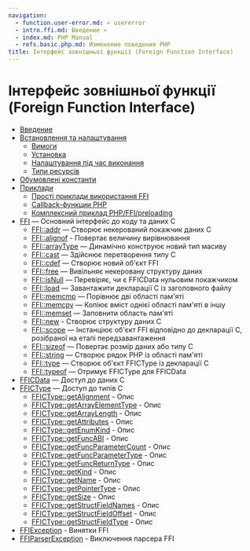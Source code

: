 ```yaml
---
navigation:
  - function.user-error.md: « usererror
  - intro.ffi.md: Введение »
  - index.md: PHP Manual
  - refs.basic.php.md: Изменение поведения PHP
title: Інтерфейс зовнішньої функції (Foreign Function Interface)
---
```

# Інтерфейс зовнішньої функції (Foreign Function Interface)

-   [Введение](intro.ffi.md)
-   [Встановлення та налаштування](ffi.setup.md)
    -   [Вимоги](ffi.requirements.md)
    -   [Установка](ffi.installation.md)
    -   [Налаштування під час виконання](ffi.configuration.md)
    -   [Типи ресурсів](ffi.resources.md)
-   [Обумовлені константи](ffi.constants.md)
-   [Приклади](ffi.examples.md)
    -   [Прості приклади використання FFI](ffi.examples-basic.md)
    -   [Callback-функции PHP](ffi.examples-callback.md)
    -   [Комплексний приклад PHP/FFI/preloading](ffi.examples-complete.md)
-   [FFI](class.ffi.md) — Основний інтерфейс до коду та даних C
    -   [FFI::addr](ffi.addr.md) — Створює некерований покажчик даних C
    -   [FFI::alignof](ffi.alignof.md) - Повертає величину вирівнювання
    -   [FFI::arrayType](ffi.arraytype.md) — Динамічно конструює новий тип масиву
    -   [FFI::cast](ffi.cast.md) — Здійснює перетворення типу C
    -   [FFI::cdef](ffi.cdef.md) — Створює новий об'єкт FFI
    -   [FFI::free](ffi.free.md) — Вивільняє некеровану структуру даних
    -   [FFI::isNull](ffi.isnull.md) — Перевіряє, чи є FFICData нульовим покажчиком
    -   [FFI::load](ffi.load.md) — Завантажити декларації C із заголовного файлу
    -   [FFI::memcmp](ffi.memcmp.md) — Порівнює дві області пам'яті
    -   [FFI::memcpy](ffi.memcpy.md) — Копіює вміст однієї області пам'яті в іншу
    -   [FFI::memset](ffi.memset.md) — Заповнити область пам'яті
    -   [FFI::new](ffi.new.md) - Створює структуру даних C
    -   [FFI::scope](ffi.scope.md) — Інстанціює об'єкт FFI відповідно до декларації С, розібраної на етапі передзавантаження
    -   [FFI::sizeof](ffi.sizeof.md) — Повертає розмір даних або типу C
    -   [FFI::string](ffi.string.md) — Створює рядок PHP із області пам'яті
    -   [FFI::type](ffi.type.md) — Створює об'єкт FFICType із декларації С
    -   [FFI::typeof](ffi.typeof.md) — Отримує FFICType для FFICData
-   [FFICData](class.ffi-cdata.md) — Доступ до даних C
-   [FFICType](class.ffi-ctype.md) — Доступ до типів C
    -   [FFICType::getAlignment](ffi-ctype.getalignment.md) - Опис
    -   [FFICType::getArrayElementType](ffi-ctype.getarrayelementtype.md) - Опис
    -   [FFICType::getArrayLength](ffi-ctype.getarraylength.md) - Опис
    -   [FFICType::getAttributes](ffi-ctype.getattributes.md) - Опис
    -   [FFICType::getEnumKind](ffi-ctype.getenumkind.md) - Опис
    -   [FFICType::getFuncABI](ffi-ctype.getfuncabi.md) - Опис
    -   [FFICType::getFuncParameterCount](ffi-ctype.getfuncparametercount.md) - Опис
    -   [FFICType::getFuncParameterType](ffi-ctype.getfuncparametertype.md) - Опис
    -   [FFICType::getFuncReturnType](ffi-ctype.getfuncreturntype.md) - Опис
    -   [FFICType::getKind](ffi-ctype.getkind.md) - Опис
    -   [FFICType::getName](ffi-ctype.getname.md) - Опис
    -   [FFICType::getPointerType](ffi-ctype.getpointertype.md) - Опис
    -   [FFICType::getSize](ffi-ctype.getsize.md) - Опис
    -   [FFICType::getStructFieldNames](ffi-ctype.getstructfieldnames.md) - Опис
    -   [FFICType::getStructFieldOffset](ffi-ctype.getstructfieldoffset.md) - Опис
    -   [FFICType::getStructFieldType](ffi-ctype.getstructfieldtype.md) - Опис
-   [FFIException](class.ffi-exception.md) - Винятки FFI
-   [FFIParserException](class.ffi-parserexception.md) - Виключення парсера FFI
